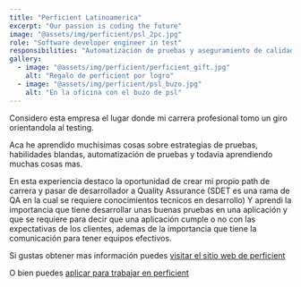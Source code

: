 ```yaml
---
title: "Perficient Latinoamerica"
excerpt: "Our passion is coding the future"
image: "@assets/img/perficient/psl_2pc.jpg"
role: "Software developer engineer in test"
responsibilities: "Automatización de pruebas y aseguramiento de calidad"
gallery:
  - image: "@assets/img/perficient/perficient_gift.jpg"
    alt: "Regalo de perficient por logro"
  - image: "@assets/img/perficient/psl_buzo.jpg"
    alt: "En la oficina con el buzo de psl"
---
```


Considero esta empresa el lugar donde mi carrera profesional tomo un giro orientandola al testing.

Aca he aprendido muchisimas cosas sobre estrategias de pruebas, habilidades blandas, automatización de pruebas y todavia aprendiendo muchas cosas mas.

En esta experiencia destaco la oportunidad de crear mi propio path de carrera y pasar de desarrollador a Quality Assurance (SDET es una rama de QA en la cual se requiere conocimientos tecnicos en desarrollo)
Y aprendi la importancia que tiene desarrollar unas buenas pruebas en una aplicación y que se requiere para decir que una aplicación cumple o no con las expectativas de los clientes, ademas de la importancia que tiene la comunicación para tener equipos efectivos.

Si gustas obtener mas información puedes [visitar el sitio web de perficient](https://nearshore.perficient.com/)

O bien puedes [aplicar para trabajar en perficient](https://nearshore.perficient.com/careers/)
